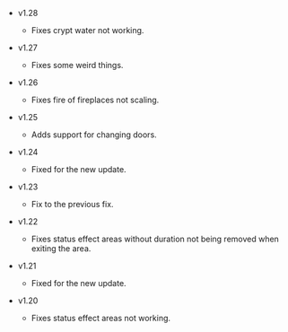 - v1.28
  - Fixes crypt water not working.

- v1.27
  - Fixes some weird things.

- v1.26
  - Fixes fire of fireplaces not scaling.

- v1.25
  - Adds support for changing doors.

- v1.24
  - Fixed for the new update.

- v1.23
  - Fix to the previous fix.

- v1.22
  - Fixes status effect areas without duration not being removed when exiting the area.

- v1.21
  - Fixed for the new update.

- v1.20
  - Fixes status effect areas not working.
